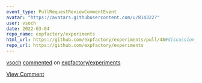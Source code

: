 ```yaml
---
event_type: PullRequestReviewCommentEvent
avatar: "https://avatars.githubusercontent.com/u/814322?"
user: vsoch
date: 2022-03-04
repo_name: expfactory/experiments
html_url: https://github.com/expfactory/experiments/pull/48#discussion_r819962102
repo_url: https://github.com/expfactory/experiments
---
```


<a href='https://github.com/vsoch' target='_blank'>vsoch</a> <a href='https://github.com/expfactory/experiments/pull/48#discussion_r819962102' target='_blank'>commented</a> on <a href='https://github.com/expfactory/experiments' target='_blank'>expfactory/experiments</a>

<a href='https://github.com/expfactory/experiments/pull/48#discussion_r819962102' target='_blank'>View Comment</a>
